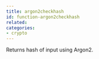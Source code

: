 ```yaml
---
title: argon2checkhash
id: function-argon2checkhash
related:
categories:
- crypto
---
```


Returns hash of input using Argon2.
